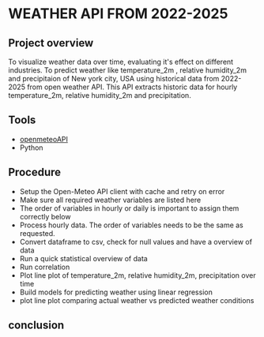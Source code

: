 # WEATHER API FROM 2022-2025
## Project overview
To visualize weather data over time, evaluating it's effect on different industries.
To predict weather like temperature_2m , relative humidity_2m and precipitaion of New york city, USA using historical data from 2022-2025 from open weather API.
This API extracts historic data for  hourly temperature_2m, relative humidity_2m and precipitation. 
## Tools
- [openmeteoAPI](https://open-meteo.com/)
- Python
## Procedure
- Setup the Open-Meteo API client with cache and retry on error
- Make sure all required weather variables are listed here
- The order of variables in hourly or daily is important to assign them correctly below
- Process hourly data. The order of variables needs to be the same as requested.
- Convert dataframe to csv, check for null values and have a overview of data
- Run a quick statistical overview of data
- Run correlation
- Plot line plot of temperature_2m, relative humidity_2m, precipitation over time
- Build models for predicting weather using linear regression
- plot line plot comparing actual weather vs predicted weather conditions

## conclusion
